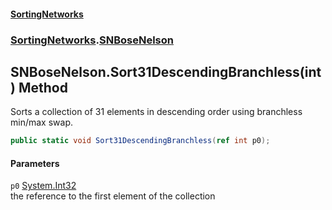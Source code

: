 #### [SortingNetworks](./index.md 'index')
### [SortingNetworks](./SortingNetworks.md 'SortingNetworks').[SNBoseNelson](./SortingNetworks-SNBoseNelson.md 'SortingNetworks.SNBoseNelson')
## SNBoseNelson.Sort31DescendingBranchless(int) Method
Sorts a collection of 31 elements in descending order using branchless min/max swap.  
```csharp
public static void Sort31DescendingBranchless(ref int p0);
```
#### Parameters
<a name='SortingNetworks-SNBoseNelson-Sort31DescendingBranchless(int)-p0'></a>
`p0` [System.Int32](https://docs.microsoft.com/en-us/dotnet/api/System.Int32 'System.Int32')  
the reference to the first element of the collection  
  

